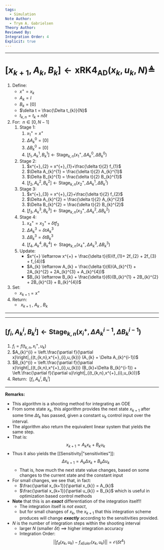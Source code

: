 ```yaml
---
tags:
  - Simulation
Note Author:
  - Trym A. Gabrielsen
Theory Author: 
Reviewed By: 
Integration Order: 4
Explicit: true
---
```

---
# $[x_{k+1},A_{k},B_{k}] \leftarrow \text{xRK4}_{\text{AD}}(x_{k},u_{k},N) \triangleq$

1) $\text{Define:}$
	- $x^{+} = x_{k}$
	- $A_{k} = I$
	- $B_{k}= [0]$
	- $\delta t = \frac{\Delta t_{k}}{N}$
	- $t_{k,n} = t_{k}+n\delta t$
2) $\text{For:} ~~ n\in[0,N-1]$
	1) $\text{Stage 1:}$
		1) $x^{+}_{1} = x^{+}$
		2) $\Delta A_{k}^{0} = [0]$
		3) $\Delta B_{k}^{0} = [0]$
		4) $[f_{1},A_{k}^{1},B_{k}^{1}] \leftarrow \text{Stage}_{k,n}(x^{+}_{1},\Delta A_{k}^{0},\Delta B_{k}^{0})$
	2) $\text{Stage 2:}$
		1) $x^{+}_{2} = x^{+}_{1}+\frac{\delta t}{2} f_{1}$
		2) $\Delta A_{k}^{1} = \frac{\delta t}{2} A_{k}^{1}$
		3) $\Delta B_{k}^{1} = \frac{\delta t}{2} B_{k}^{1}$
		4) $[f_{2},A_{k}^{2},B_{k}^{2}] \leftarrow \text{Stage}_{k,n}(x^{+}_{2},\Delta A_{k}^{1},\Delta B_{k}^{1})$
	3) $\text{Stage 3:}$
		1) $x^{+}_{3} = x^{+}_{2}+\frac{\delta t}{2} f_{2}$
		2) $\Delta A_{k}^{2} = \frac{\delta t}{2} A_{k}^{2}$
		3) $\Delta B_{k}^{2} = \frac{\delta t}{2} B_{k}^{2}$
		4) $[f_{3},A_{k}^{3},B_{k}^{3}] \leftarrow \text{Stage}_{k,n}(x^{+}_{3},\Delta A_{k}^{2},\Delta B_{k}^{2})$
	4) $\text{Stage 4:}$
		1) $x^{+}_{4} = x^{+}_{3}+\delta t f_{3}$
		2) $\Delta A_{k}^{3} = \delta t A_{k}^{3}$
		3) $\Delta B_{k}^{3} = \delta t B_{k}^{3}$
		4) $[f_{4},A_{k}^{4},B_{k}^{4}] \leftarrow \text{Stage}_{k,n}(x^{+}_{4},\Delta A_{k}^{3},\Delta B_{k}^{3})$
	5) $\text{Update:}$
		- $x^{+} \leftarrow x^{+} + \frac{\delta t}{6}(f_{1}+ 2f_{2} + 2f_{3} + f_{4})$
		- $A_{k} \leftarrow A_{k} + \frac{\delta t}{6}(A_{k}^{1} + 2A_{k}^{2} + 2A_{k}^{3} + A_{k}^{4})$
		- $B_{k} \leftarrow B_{k} + \frac{\delta t}{6}(B_{k}^{1} + 2B_{k}^{2} + 2B_{k}^{3} + B_{k}^{4})$
1) $\text{Set:}$
	- $x_{k+1} = x^{+}$
2) $\text{Return:}$
	- $~x_{k+1} ~, ~A_{k} ~, ~B_{k}$
---

---
## $[f_{i},A_{k}^{i},B_{k}^{i}] \leftarrow \text{Stage}_{k,n}(x^{+}_{i},\Delta A_{k}^{i-1},\Delta B_{k}^{i-1})$
1) $f_{i} = f(t_{k,n},x^{+}_{i},u_{k})$
2) $A_{k}^{i} = \left.\frac{\partial f}{\partial x}\right|_{(t_{k,n},x^{+}_{i},u_{k})} (A_{k} + \Delta A_{k}^{i-1})$
3) $B_{k}^{i} = \left.\frac{\partial f}{\partial x}\right|_{(t_{k,n},x^{+}_{i},u_{k})} (B_{k}+\Delta B_{k}^{i-1}) + \left.\frac{\partial f}{\partial u}\right|_{(t_{k,n},x^{+}_{i},u_{k})}$
4) $\text{Return:}~~[f_{i},A_{k}^{i},B_{k}^{i}]$
---


**Remarks:**
- This algorithm is a shooting method for integrating an ODE
- From some state $x_{k}$, this algorithm provides the next state $x_{k+1}$ after some time $\Delta t_{k}$ has passed, given a constant $u_{k}$ control input over the interval.
- The algorithm also return the equivalent linear system that yields the same step.
- That is: $$x_{k+1} = A_{k}x_{k} + B_{k}u_{k}$$
- Thus it also yields the [[Sensitivity|"sensitivities"]]: $$\Delta x_{k+1}= A_{k}\Delta x_{k}+ B_{k}\Delta u_{k}$$
	- That is, how much the next state value changes, based on some changes to the current state and the constant input
- For small changes, we see that, in fact:
	- $\frac{\partial x_{k+1}}{\partial x_{k}} = A_{k}$
	- $\frac{\partial x_{k+1}}{\partial u_{k}} = B_{k}$
	which is useful in optimization based control methods
- **Note** that this is an ***exact*** differentiation of the integration itself!!
	- The integration itself is *not exact*,
	- but for small changes of $x_{k}$, the $x_{k+1}$ that this integration scheme produces will change ***exactly*** according to the sensitivities provided.
- $N$ is the number of integration steps within the shooting interval
	- larger $N$ (smaller $\delta t$) $\implies$ higher integration accuracy
	- Integration Order:$$||f_{d}(x_{k},u_{k}) - f_{xEuler}(x_{k},u_{k})|| = \mathcal{O}(\delta t^{4})$$

